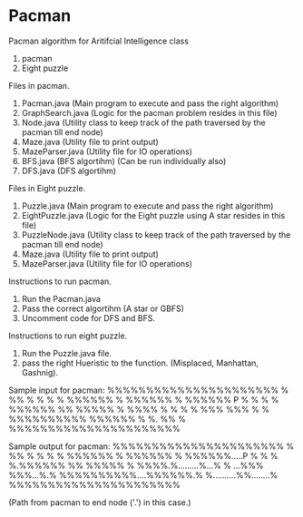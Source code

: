 # Pacman
Pacman algorithm for Aritifcial Intelligence class

1. pacman
2. Eight puzzle

Files in pacman.
1. Pacman.java (Main program to execute and pass the right algorithm)
2. GraphSearch.java (Logic for the pacman problem resides in this file)
3. Node.java (Utility class to keep track of the path traversed by the pacman till end node)
4. Maze.java (Utility file to print output)
5. MazeParser.java (Utility file for IO operations)
6. BFS.java (BFS algortihm) (Can be run individually also)
7. DFS.java (DFS algortihm)


Files in Eight puzzle.
1. Puzzle.java (Main program to execute and pass the right algorithm)
2. EightPuzzle.java (Logic for the Eight puzzle using A star resides in this file)
3. PuzzleNode.java (Utility class to keep track of the path traversed by the pacman till end node)
4. Maze.java (Utility file to print output)
5. MazeParser.java (Utility file for IO operations)

Instructions to run pacman.
1. Run the Pacman.java
2. Pass the correct algortihm (A star or GBFS)
3. Uncomment code for DFS and BFS.

Instructions to run eight puzzle.
1. Run the Puzzle.java file.
2. pass the right Hueristic to the function. (Misplaced, Manhattan, Gashnig).

Sample input for pacman:
%%%%%%%%%%%%%%%%%%%%%%
% %%        % %      %
%    %%%%%% % %%%%%% %
%%%%%%     P  %      %
%    % %%%%%% %% %%%%%
% %%%% %         %   %
%        %%% %%%   % %
%%%%%%%%%%    %%%%%% %
%.         %%        %
%%%%%%%%%%%%%%%%%%%%%%

Sample output for pacman:
%%%%%%%%%%%%%%%%%%%%%%
% %%        % %      %
%    %%%%%% % %%%%%% %
%%%%%%.....P  %      %
%    %.%%%%%% %% %%%%%
% %%%%.%.........%...%
%     ...%%% %%%...%.%
%%%%%%%%%%....%%%%%%.%
%..........%%........%
%%%%%%%%%%%%%%%%%%%%%%

(Path from pacman to end node ('.') in this case.)

